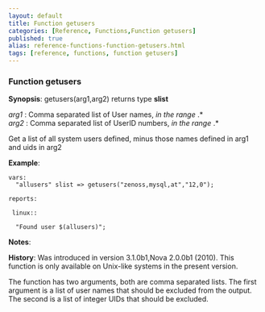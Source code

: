 ```yaml
---
layout: default
title: Function getusers
categories: [Reference, Functions,Function getusers]
published: true
alias: reference-functions-function-getusers.html
tags: [reference, functions, function getusers]
---
```


### Function getusers

**Synopsis**: getusers(arg1,arg2) returns type **slist**

  
 *arg1* : Comma separated list of User names, *in the range* .\*   
 *arg2* : Comma separated list of UserID numbers, *in the range* .\*   

Get a list of all system users defined, minus those names defined in
arg1 and uids in arg2

**Example**:  
   

```cf3
vars:
  "allusers" slist => getusers("zenoss,mysql,at","12,0");

reports:

 linux::

  "Found user $(allusers)";
```

**Notes**:  
   

**History**: Was introduced in version 3.1.0b1,Nova 2.0.0b1 (2010). This
function is only available on Unix-like systems in the present version.

The function has two arguments, both are comma separated lists. The
first argument is a list of user names that should be excluded from the
output. The second is a list of integer UIDs that should be excluded.
